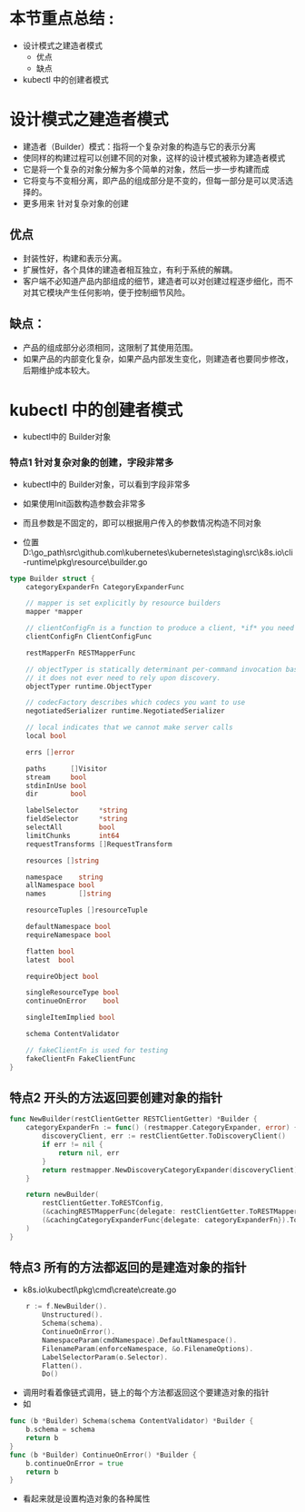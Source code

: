 # 本节重点总结 :
- 设计模式之建造者模式
    - 优点
    - 缺点
- kubectl 中的创建者模式


# 设计模式之建造者模式
- 建造者（Builder）模式：指将一个复杂对象的构造与它的表示分离
- 使同样的构建过程可以创建不同的对象，这样的设计模式被称为建造者模式
- 它是将一个复杂的对象分解为多个简单的对象，然后一步一步构建而成
- 它将变与不变相分离，即产品的组成部分是不变的，但每一部分是可以灵活选择的。
- 更多用来 针对复杂对象的创建



## 优点

- 封装性好，构建和表示分离。
- 扩展性好，各个具体的建造者相互独立，有利于系统的解耦。
- 客户端不必知道产品内部组成的细节，建造者可以对创建过程逐步细化，而不对其它模块产生任何影响，便于控制细节风险。

## 缺点：

- 产品的组成部分必须相同，这限制了其使用范围。
- 如果产品的内部变化复杂，如果产品内部发生变化，则建造者也要同步修改，后期维护成本较大。


# kubectl 中的创建者模式
- kubectl中的 Builder对象

### 特点1 针对复杂对象的创建，字段非常多
- kubectl中的 Builder对象，可以看到字段非常多
- 如果使用Init函数构造参数会非常多
- 而且参数是不固定的，即可以根据用户传入的参数情况构造不同对象

- 位置 D:\go_path\src\github.com\kubernetes\kubernetes\staging\src\k8s.io\cli-runtime\pkg\resource\builder.go
```go
type Builder struct {
	categoryExpanderFn CategoryExpanderFunc

	// mapper is set explicitly by resource builders
	mapper *mapper

	// clientConfigFn is a function to produce a client, *if* you need one
	clientConfigFn ClientConfigFunc

	restMapperFn RESTMapperFunc

	// objectTyper is statically determinant per-command invocation based on your internal or unstructured choice
	// it does not ever need to rely upon discovery.
	objectTyper runtime.ObjectTyper

	// codecFactory describes which codecs you want to use
	negotiatedSerializer runtime.NegotiatedSerializer

	// local indicates that we cannot make server calls
	local bool

	errs []error

	paths      []Visitor
	stream     bool
	stdinInUse bool
	dir        bool

	labelSelector     *string
	fieldSelector     *string
	selectAll         bool
	limitChunks       int64
	requestTransforms []RequestTransform

	resources []string

	namespace    string
	allNamespace bool
	names        []string

	resourceTuples []resourceTuple

	defaultNamespace bool
	requireNamespace bool

	flatten bool
	latest  bool

	requireObject bool

	singleResourceType bool
	continueOnError    bool

	singleItemImplied bool

	schema ContentValidator

	// fakeClientFn is used for testing
	fakeClientFn FakeClientFunc
}

```

## 特点2  开头的方法返回要创建对象的指针
```go
func NewBuilder(restClientGetter RESTClientGetter) *Builder {
	categoryExpanderFn := func() (restmapper.CategoryExpander, error) {
		discoveryClient, err := restClientGetter.ToDiscoveryClient()
		if err != nil {
			return nil, err
		}
		return restmapper.NewDiscoveryCategoryExpander(discoveryClient), err
	}

	return newBuilder(
		restClientGetter.ToRESTConfig,
		(&cachingRESTMapperFunc{delegate: restClientGetter.ToRESTMapper}).ToRESTMapper,
		(&cachingCategoryExpanderFunc{delegate: categoryExpanderFn}).ToCategoryExpander,
	)
}
```

## 特点3  所有的方法都返回的是建造对象的指针
 

- k8s.io\kubectl\pkg\cmd\create\create.go
```go
	r := f.NewBuilder().
		Unstructured().
		Schema(schema).
		ContinueOnError().
		NamespaceParam(cmdNamespace).DefaultNamespace().
		FilenameParam(enforceNamespace, &o.FilenameOptions).
		LabelSelectorParam(o.Selector).
		Flatten().
		Do()
```
- 调用时看着像链式调用，链上的每个方法都返回这个要建造对象的指针
- 如 
```go
func (b *Builder) Schema(schema ContentValidator) *Builder {
	b.schema = schema
	return b
}
func (b *Builder) ContinueOnError() *Builder {
	b.continueOnError = true
	return b
}
```
- 看起来就是设置构造对象的各种属性


